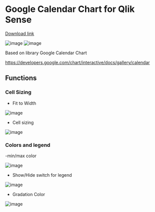 # Google Calendar Chart for Qlik Sense

[Download link](https://github.com/arumjin/googleCalendarChartForQlikSense/raw/main/Google%20Calendar%20Chart.zip)

![image](https://user-images.githubusercontent.com/7877793/197676306-da3eff9d-7fef-4295-ba89-f53c38a9ff1e.png)
![image](https://user-images.githubusercontent.com/7877793/197672644-a1eeb5e1-90c4-4247-8b28-c60705efcd02.png)

Based on library Google Calendar Chart

https://developers.google.com/chart/interactive/docs/gallery/calendar


## Functions

### Cell Sizing

- Fit to Width

![image](https://user-images.githubusercontent.com/7877793/197673274-82ec2964-a4ef-4dbf-9122-bb661db421ed.png)


- Cell sizing

![image](https://user-images.githubusercontent.com/7877793/197673330-d65c99af-3d31-4364-8729-e8f432b70e57.png)


### Colors and legend

-min/max color

![image](https://user-images.githubusercontent.com/7877793/197673620-552ad27a-9bc1-4ba8-ae29-5d60707c9ace.png)


- Show/Hide switch for legend 

![image](https://user-images.githubusercontent.com/7877793/197674544-709b306f-e504-4209-a7e4-d0e114e73ea6.png)


- Gradation Color

![image](https://user-images.githubusercontent.com/7877793/197674740-0bcda324-a091-40c3-9bb6-b7e704fea0d0.png)
